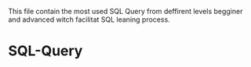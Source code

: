 This file contain the most used SQL Query from deffirent levels begginer and advanced witch facilitat SQL leaning process.

# SQL-Query
